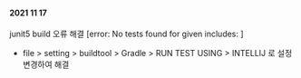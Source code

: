 #### 2021 11 17
junit5 build 오류 해결 [error: No tests found for given includes: ]
- file > setting > buildtool > Gradle > RUN TEST USING > INTELLIJ
로 설정 변경하여 해결




